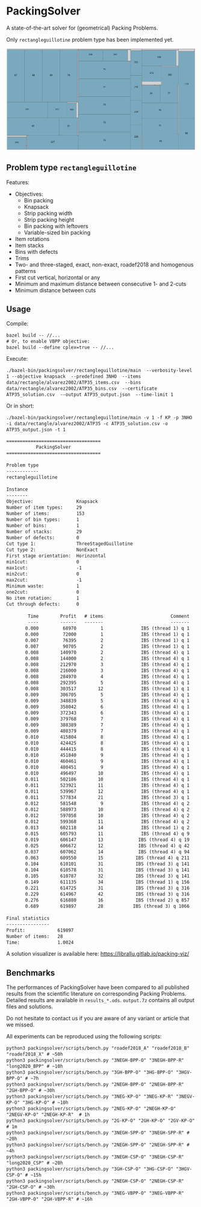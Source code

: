 # PackingSolver

A state-of-the-art solver for (geometrical) Packing Problems.

Only `rectangleguillotine` problem type has been implemented yet.

![Example](example.png?raw=true "Example")

## Problem type `rectangleguillotine`

Features:
* Objectives:
  * Bin packing
  * Knapsack
  * Strip packing width
  * Strip packing height
  * Bin packing with leftovers
  * Variable-sized bin packing
* Item rotations
* Item stacks
* Bins with defects
* Trims
* Two- and three-staged, exact, non-exact, roadef2018 and homogenous patterns
* First cut vertical, horizontal or any
* Minimum and maximum distance between consecutive 1- and 2-cuts
* Minimum distance between cuts

## Usage

Compile:
```shell
bazel build -- //...
# Or, to enable VBPP objective:
bazel build --define cplex=true -- //...
```

Execute:
```shell
./bazel-bin/packingsolver/rectangleguillotine/main  --verbosity-level 1 --objective knapsack  --predefined 3NHO  --items data/rectangle/alvarez2002/ATP35_items.csv  --bins data/rectangle/alvarez2002/ATP35_bins.csv  --certificate ATP35_solution.csv  --output ATP35_output.json  --time-limit 1
```

Or in short:
```shell
./bazel-bin/packingsolver/rectangleguillotine/main -v 1 -f KP -p 3NHO -i data/rectangle/alvarez2002/ATP35 -c ATP35_solution.csv -o ATP35_output.json -t 1
```
```
===================================
           PackingSolver           
===================================

Problem type
------------
rectangleguillotine

Instance
--------
Objective:                Knapsack
Number of item types:     29
Number of items:          153
Number of bin types:      1
Number of bins:           1
Number of stacks:         29
Number of defects:        0
Cut type 1:               ThreeStagedGuillotine
Cut type 2:               NonExact
First stage orientation:  Horinzontal
min1cut:                  0
max1cut:                  -1
min2cut:                  0
max2cut:                  -1
Minimum waste:            1
one2cut:                  0
No item rotation:         1
Cut through defects:      0

        Time        Profit   # items                         Comment
        ----        ------   -------                         -------
       0.000         68970         1              IBS (thread 1) q 1
       0.000         72000         1              IBS (thread 1) q 1
       0.007         76395         2              IBS (thread 1) q 1
       0.007         90705         2              IBS (thread 1) q 1
       0.008        140970         2              IBS (thread 4) q 1
       0.008        144000         2              IBS (thread 4) q 1
       0.008        212970         3              IBS (thread 4) q 1
       0.008        216000         3              IBS (thread 4) q 1
       0.008        284970         4              IBS (thread 4) q 1
       0.008        292395         5              IBS (thread 4) q 1
       0.008        303517        12              IBS (thread 1) q 1
       0.009        306705         5              IBS (thread 4) q 1
       0.009        348839         5              IBS (thread 4) q 1
       0.009        358042         6              IBS (thread 4) q 1
       0.009        372343         6              IBS (thread 4) q 1
       0.009        379768         7              IBS (thread 4) q 1
       0.009        388389         7              IBS (thread 4) q 1
       0.009        408379         7              IBS (thread 4) q 1
       0.010        415804         8              IBS (thread 4) q 1
       0.010        424425         8              IBS (thread 4) q 1
       0.010        444415         8              IBS (thread 4) q 1
       0.010        451840         9              IBS (thread 4) q 1
       0.010        460461         9              IBS (thread 4) q 1
       0.010        480451         9              IBS (thread 4) q 1
       0.010        496497        10              IBS (thread 4) q 1
       0.011        502186        10              IBS (thread 4) q 1
       0.011        523921        11              IBS (thread 4) q 1
       0.011        539967        12              IBS (thread 4) q 1
       0.011        577834        21              IBS (thread 3) q 1
       0.012        581548         9              IBS (thread 4) q 2
       0.012        588973        10              IBS (thread 4) q 2
       0.012        597058        10              IBS (thread 4) q 2
       0.012        599368        11              IBS (thread 4) q 2
       0.013        602118        14              IBS (thread 1) q 2
       0.015        605793        11              IBS (thread 4) q 9
       0.019        606147        13             IBS (thread 4) q 19
       0.025        606672        12             IBS (thread 4) q 42
       0.037        607062        14             IBS (thread 4) q 94
       0.063        609550        15            IBS (thread 4) q 211
       0.104        610101        31            IBS (thread 3) q 141
       0.104        610578        31            IBS (thread 3) q 141
       0.105        610787        32            IBS (thread 3) q 141
       0.149        611135        34            IBS (thread 1) q 156
       0.221        614725        31            IBS (thread 3) q 316
       0.229        614967        42            IBS (thread 3) q 316
       0.276        616880        16            IBS (thread 2) q 857
       0.689        619897        28           IBS (thread 3) q 1066

Final statistics
----------------
Profit:            619897
Number of items:   28
Time:              1.0024
```

A solution visualizer is available here: https://librallu.gitlab.io/packing-viz/

## Benchmarks

The performances of PackingSolver have been compared to all published results from the scientific literature on corresponding Packing Problems.
Detailed results are available in `results_*.ods`.
`output.7z` contains all output files and solutions.

Do not hesitate to contact us if you are aware of any variant or article that we missed.

All experiments can be reproduced using the following scripts:
```shell
python3 packingsolver/scripts/bench.py "roadef2018_A" "roadef2018_B" "roadef2018_X" # ~50h
python3 packingsolver/scripts/bench.py "3NEGH-BPP-O" "3NEGH-BPP-R" "long2020_BPP" # ~10h
python3 packingsolver/scripts/bench.py "3GH-BPP-O" "3HG-BPP-O" "3HGV-BPP-O" # ~7h
python3 packingsolver/scripts/bench.py "2NEGH-BPP-O" "2NEGH-BPP-R" "2GH-BPP-O" # ~30h
python3 packingsolver/scripts/bench.py "3NEG-KP-O" "3NEG-KP-R" "3NEGV-KP-O" "3HG-KP-O" # ~10h
python3 packingsolver/scripts/bench.py "2NEG-KP-O" "2NEGH-KP-O" "2NEGV-KP-O" "2NEGH-KP-R"  # 1h
python3 packingsolver/scripts/bench.py "2G-KP-O" "2GH-KP-O" "2GV-KP-O" # 1m
python3 packingsolver/scripts/bench.py "3NEGH-SPP-O" "3NEGH-SPP-R" # ~20h
python3 packingsolver/scripts/bench.py "2NEGH-SPP-O" "2NEGH-SPP-R" # ~4h
python3 packingsolver/scripts/bench.py "3NEGH-CSP-O" "3NEGH-CSP-R" "long2020_CSP" # ~20h
python3 packingsolver/scripts/bench.py "3GH-CSP-O" "3HG-CSP-O" "3HGV-CSP-O" # ~15h
python3 packingsolver/scripts/bench.py "2NEGH-CSP-O" "2NEGH-CSP-R" "2GH-CSP-O" # ~30h
python3 packingsolver/scripts/bench.py "3NEG-VBPP-O" "3NEG-VBPP-R" "2GH-VBPP-O" "2GH-VBPP-R" # ~16h
```

